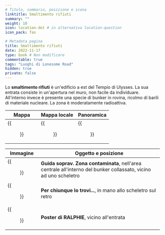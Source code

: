 ```yaml
---
# Titolo, sommario, posizione e icona
linktitle: Smaltimento rifiuti
summary: ""
weight: 10
icon: location-dot # in alternativa location-question
icon_pack: fas

# Metadata pagina
title: Smaltimento rifiuti
date: 2022-11-17
type: book # Non modificare
commentable: true
tags: "Luoghi di Lonesome Road"
hidden: true
private: false
---
```


<div class="fnv">

Lo **smaltimento rifiuti** è un'edificio a est del Tempio di Ulysses. La sua entrata consiste in un'apertura nel muro, non facile da individuare. All'interno invece è presente una specie di bunker in rovina, ricolmo di barili di materiale nucleare. La zona è moderatamente radioattiva.

| Mappa | Mappa locale | Panoramica | 
| ----- | ------------ | ---------- |
|   {{<figure src="fnv/WDS_loc 1.webp">}}   | {{<figure src="fnv/Waste_disposal_station_local_map.webp">}}             |  {{<figure src="fnv/Waste_disposal_station.webp">}}           |

| Immagine                                                    | Oggetto e posizione                                                                                               |
| ----------------------------------------------------------- | ----------------------------------------------------------------------------------------------------------------- |
| {{<figure src="fnv/Wasteland_Survival_Guide_-_Waste_disposal_station.webp">}} | **Guida soprav. Zona contaminata**, nell'area centrale all'interno del bunker collassato, vicino ad uno scheletro |
| {{<figure src="fnv/Note_carbine.webp">}}                                      | **Per chiunque lo trovi...**, in mano allo scheletro sul retro                                                    |
| {{<figure src="fnv/Ralphie_poster_Waste_DS.webp">}}                           | **Poster di RALPHIE**, vicino all'entrata                                                                         |

</div>


